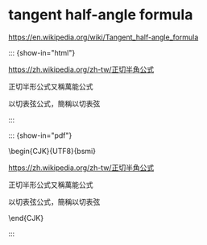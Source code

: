# tangent half-angle formula

https://en.wikipedia.org/wiki/Tangent_half-angle_formula

::: {show-in="html"}

https://zh.wikipedia.org/zh-tw/正切半角公式

正切半形公式又稱萬能公式

以切表弦公式，簡稱以切表弦

:::

::: {show-in="pdf"}

\begin{CJK}{UTF8}{bsmi}

https://zh.wikipedia.org/zh-tw/正切半角公式

正切半形公式又稱萬能公式

以切表弦公式，簡稱以切表弦

\end{CJK}

:::


